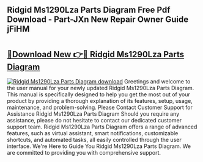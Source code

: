 ## Ridgid Ms1290Lza Parts Diagram Free Pdf Download - Part-JXn New Repair Owner Guide jFiHM

# <h2><a href="http://dfo547.blite.top/?on=Ridgid+Ms1290Lza+Parts+Diagram">🔗Download New 👉🔴 Ridgid Ms1290Lza Parts Diagram</a></h2>

[![Ridgid Ms1290Lza Parts Diagram download](https://i.imgur.com/lujVjoI.png)](http://dfo547.blite.top/?on=Ridgid+Ms1290Lza+Parts+Diagram)
Greetings and welcome to the user manual for your newly updated Ridgid Ms1290Lza Parts Diagram. This manual is specifically designed to help you get the most out of your product by providing a thorough explanation of its features, setup, usage, maintenance, and problem-solving. Please Contact Customer Support for Assistance Ridgid Ms1290Lza Parts Diagram Should you require any assistance, please do not hesitate to contact our dedicated customer support team. Ridgid Ms1290Lza Parts Diagram offers a range of advanced features, such as virtual assistant, smart notifications, customizable shortcuts, and automated tasks, all easily controlled through the user interface. We're Here to Guide You Ridgid Ms1290Lza Parts Diagram. We are committed to providing you with comprehensive support.
